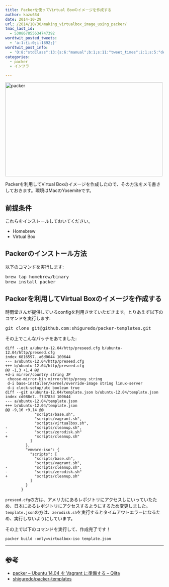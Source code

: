 ```yaml
---
title: Packerを使ってVirtual Boxのイメージを作成する
author: kazu634
date: 2014-10-29
url: /2014/10/30/making_virtualbox_image_using_packer/
tmac_last_id:
  - 530867855634747392
wordtwit_posted_tweets:
  - 'a:1:{i:0;i:1892;}'
wordtwit_post_info:
  - 'O:8:"stdClass":13:{s:6:"manual";b:1;s:11:"tweet_times";i:1;s:5:"delay";s:1:"0";s:7:"enabled";s:1:"1";s:10:"separation";i:60;s:7:"version";s:3:"3.7";s:14:"tweet_template";s:116:"ブログに新しい記事を投稿したよ: Packerを使ってVirtual Boxのイメージを作成する - [link] ";s:6:"status";i:2;s:6:"result";a:0:{}s:13:"tweet_counter";i:3;s:13:"tweet_log_ids";a:2:{i:0;i:1889;i:1;i:1892;}s:9:"hash_tags";a:0:{}s:8:"accounts";a:1:{i:0;s:7:"kazu634";}}'
categories:
  - packer
  - インフラ

---
```

<a href="https://www.flickr.com/photos/42332031@N02/15635729076" onclick="__gaTracker('send', 'event', 'outbound-article', 'https://www.flickr.com/photos/42332031@N02/15635729076', '');" title="packer by Kazuhiro MUSASHI, on Flickr"><img class="aligncenter" src="https://farm8.staticflickr.com/7582/15635729076_06a87c8eaa.jpg" alt="packer" width="500" height="298" /></a>

Packerを利用してVirtual Boxのイメージを作成したので、その方法をメモ書きしておきます。環境はMacのYosemiteです。

## 前提条件

これらをインストールしておいてください。

  * Homebrew
  * Virtual Box

## Packerのインストール方法

以下のコマンドを実行します:

<pre class="lang:sh decode:true " title="How to install packer using Homebrew">brew tap homebrew/binary
brew install packer</pre>

## Packerを利用してVirtual Boxのイメージを作成する

時雨堂さんが提供しているconfigを利用させていただきます。とりあえず以下のコマンドを実行します:

<pre class="lang:sh decode:true" title="How to make Virtual Box Image, using packer">git clone git@github.com:shiguredo/packer-templates.git</pre>

その上でこんなパッチをあてました:

    diff --git a/ubuntu-12.04/http/preseed.cfg b/ubuntu-12.04/http/preseed.cfg
    index 6816597..a6d0044 100644
    --- a/ubuntu-12.04/http/preseed.cfg
    +++ b/ubuntu-12.04/http/preseed.cfg
    @@ -1,3 +1,4 @@
    +d-i mirror/country string JP
     choose-mirror-bin mirror/http/proxy string
     d-i base-installer/kernel/override-image string linux-server
     d-i clock-setup/utc boolean true
    diff --git a/ubuntu-12.04/template.json b/ubuntu-12.04/template.json
    index cd088e7..f7d783d 100644
    --- a/ubuntu-12.04/template.json
    +++ b/ubuntu-12.04/template.json
    @@ -9,16 +9,14 @@
                 "scripts/base.sh",
                 "scripts/vagrant.sh",
                 "scripts/virtualbox.sh",
    -            "scripts/cleanup.sh",
    -            "scripts/zerodisk.sh"
    +            "scripts/cleanup.sh"
               ]
             },
             "vmware-iso": {
               "scripts": [
                 "scripts/base.sh",
                 "scripts/vagrant.sh",
    -            "scripts/cleanup.sh",
    -            "scripts/zerodisk.sh"
    +            "scripts/cleanup.sh"
               ]
             }
           }
    

`preseed.cfg`の方は、アメリカにあるレポジトリにアクセスしにいっていたため、日本にあるレポジトリにアクセスするようにするため変更しました。`template.json`の方は、`zerodisk.sh`を実行するとタイムアウトエラーになるため、実行しないようにしています。

その上で以下のコマンドを実行して、作成完了です！

    packer build -only=virtualbox-iso template.json
    

* * *

## 参考

  * <a href="http://qiita.com/seizans/items/ef220c98fde6dbfbee32" onclick="__gaTracker('send', 'event', 'outbound-article', 'http://qiita.com/seizans/items/ef220c98fde6dbfbee32', 'packer &#8211; Ubuntu 14.04 を Vagrant に準備する &#8211; Qiita');">packer &#8211; Ubuntu 14.04 を Vagrant に準備する &#8211; Qiita</a>
  * <a href="https://github.com/shiguredo/packer-templates" onclick="__gaTracker('send', 'event', 'outbound-article', 'https://github.com/shiguredo/packer-templates', 'shiguredo/packer-templates');">shiguredo/packer-templates</a>